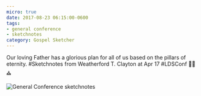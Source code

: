 ```yaml
---
micro: true
date: 2017-08-23 06:15:00-0600
tags:
- general conference
- sketchnotes
category: Gospel Sketcher
---
```


Our loving Father has a glorious plan for all of us based on the pillars of eternity. #Sketchnotes from Weatherford T. Clayton at Apr 17 #LDSConf ✍🏼⛪️

<img src="https://gospelsketcher.org/uploads/2018/ef0b84331b.jpg" alt="General Conference sketchnotes" />

